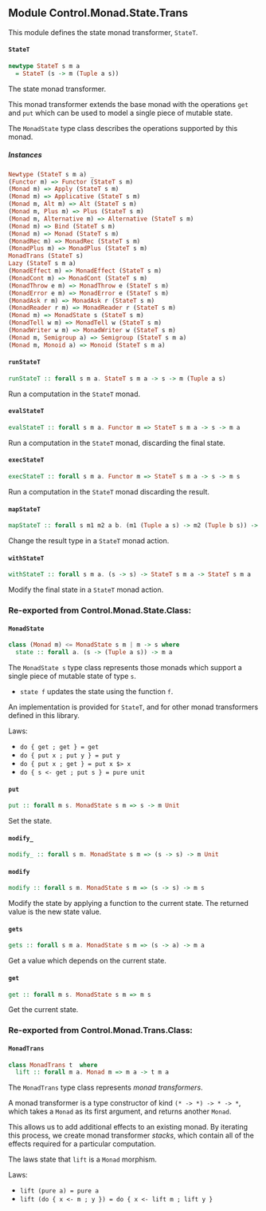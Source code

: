 ## Module Control.Monad.State.Trans

This module defines the state monad transformer, `StateT`.

#### `StateT`

``` purescript
newtype StateT s m a
  = StateT (s -> m (Tuple a s))
```

The state monad transformer.

This monad transformer extends the base monad with the operations `get`
and `put` which can be used to model a single piece of mutable state.

The `MonadState` type class describes the operations supported by this monad.

##### Instances
``` purescript
Newtype (StateT s m a) _
(Functor m) => Functor (StateT s m)
(Monad m) => Apply (StateT s m)
(Monad m) => Applicative (StateT s m)
(Monad m, Alt m) => Alt (StateT s m)
(Monad m, Plus m) => Plus (StateT s m)
(Monad m, Alternative m) => Alternative (StateT s m)
(Monad m) => Bind (StateT s m)
(Monad m) => Monad (StateT s m)
(MonadRec m) => MonadRec (StateT s m)
(MonadPlus m) => MonadPlus (StateT s m)
MonadTrans (StateT s)
Lazy (StateT s m a)
(MonadEffect m) => MonadEffect (StateT s m)
(MonadCont m) => MonadCont (StateT s m)
(MonadThrow e m) => MonadThrow e (StateT s m)
(MonadError e m) => MonadError e (StateT s m)
(MonadAsk r m) => MonadAsk r (StateT s m)
(MonadReader r m) => MonadReader r (StateT s m)
(Monad m) => MonadState s (StateT s m)
(MonadTell w m) => MonadTell w (StateT s m)
(MonadWriter w m) => MonadWriter w (StateT s m)
(Monad m, Semigroup a) => Semigroup (StateT s m a)
(Monad m, Monoid a) => Monoid (StateT s m a)
```

#### `runStateT`

``` purescript
runStateT :: forall s m a. StateT s m a -> s -> m (Tuple a s)
```

Run a computation in the `StateT` monad.

#### `evalStateT`

``` purescript
evalStateT :: forall s m a. Functor m => StateT s m a -> s -> m a
```

Run a computation in the `StateT` monad, discarding the final state.

#### `execStateT`

``` purescript
execStateT :: forall s m a. Functor m => StateT s m a -> s -> m s
```

Run a computation in the `StateT` monad discarding the result.

#### `mapStateT`

``` purescript
mapStateT :: forall s m1 m2 a b. (m1 (Tuple a s) -> m2 (Tuple b s)) -> StateT s m1 a -> StateT s m2 b
```

Change the result type in a `StateT` monad action.

#### `withStateT`

``` purescript
withStateT :: forall s m a. (s -> s) -> StateT s m a -> StateT s m a
```

Modify the final state in a `StateT` monad action.


### Re-exported from Control.Monad.State.Class:

#### `MonadState`

``` purescript
class (Monad m) <= MonadState s m | m -> s where
  state :: forall a. (s -> (Tuple a s)) -> m a
```

The `MonadState s` type class represents those monads which support a single piece of mutable
state of type `s`.

- `state f` updates the state using the function `f`.

An implementation is provided for `StateT`, and for other monad transformers
defined in this library.

Laws:

- `do { get ; get } = get`
- `do { put x ; put y } = put y`
- `do { put x ; get } = put x $> x`
- `do { s <- get ; put s } = pure unit`


#### `put`

``` purescript
put :: forall m s. MonadState s m => s -> m Unit
```

Set the state.

#### `modify_`

``` purescript
modify_ :: forall s m. MonadState s m => (s -> s) -> m Unit
```

#### `modify`

``` purescript
modify :: forall s m. MonadState s m => (s -> s) -> m s
```

Modify the state by applying a function to the current state. The returned
value is the new state value.

#### `gets`

``` purescript
gets :: forall s m a. MonadState s m => (s -> a) -> m a
```

Get a value which depends on the current state.

#### `get`

``` purescript
get :: forall m s. MonadState s m => m s
```

Get the current state.

### Re-exported from Control.Monad.Trans.Class:

#### `MonadTrans`

``` purescript
class MonadTrans t  where
  lift :: forall m a. Monad m => m a -> t m a
```

The `MonadTrans` type class represents _monad transformers_.

A monad transformer is a type constructor of kind `(* -> *) -> * -> *`, which
takes a `Monad` as its first argument, and returns another `Monad`.

This allows us to add additional effects to an existing monad. By iterating this
process, we create monad transformer _stacks_, which contain all of the effects
required for a particular computation.

The laws state that `lift` is a `Monad` morphism.

Laws:

- `lift (pure a) = pure a`
- `lift (do { x <- m ; y }) = do { x <- lift m ; lift y }`

